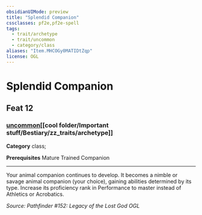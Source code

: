```yaml
---
obsidianUIMode: preview
title: "Splendid Companion"
cssclasses: pf2e,pf2e-spell
tags:
  - trait/archetype
  - trait/uncommon
  - category/class
aliases: "Item.MHCOGy0MATIDtZqp"
license: OGL
---
```

# Splendid Companion
## Feat 12
### [uncommon](cool%20folder/Important%20stuff/Bestiary/zz_traits/uncommon.md "Uncommon Rarity Trait")[[cool folder/Important stuff/Bestiary/zz_traits/archetype]]

**Category** class; 



**Prerequisites** Mature Trained Companion
* * *
Your animal companion continues to develop. It becomes a nimble or savage animal companion (your choice), gaining abilities determined by its type. Increase its proficiency rank in Performance to master instead of Athletics or Acrobatics.

*Source: Pathfinder #152: Legacy of the Lost God*
*OGL*